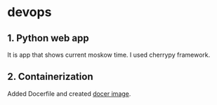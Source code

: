 # devops

## 1. Python web app

It is app that shows current moskow time. I used cherrypy framework.

## 2. Containerization

Added Docerfile and created [docer image](https://hub.docker.com/repository/docker/crazydream/web_app).

